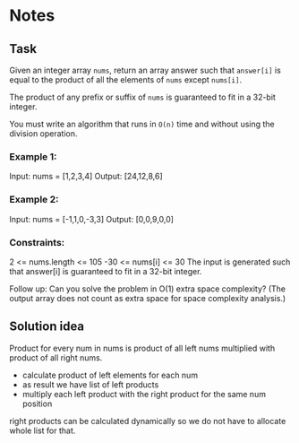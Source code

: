 # Notes

## Task

Given an integer array `nums`, return an array answer such that `answer[i]` is equal to the product of all the elements of `nums` except `nums[i]`.

The product of any prefix or suffix of `nums` is guaranteed to fit in a 32-bit integer.

You must write an algorithm that runs in `O(n)` time and without using the division operation.



### Example 1:

Input: nums = [1,2,3,4]
Output: [24,12,8,6]

### Example 2:

Input: nums = [-1,1,0,-3,3]
Output: [0,0,9,0,0]


### Constraints:

2 <= nums.length <= 105
-30 <= nums[i] <= 30
The input is generated such that answer[i] is guaranteed to fit in a 32-bit integer.


  Follow up: Can you solve the problem in O(1) extra space complexity? (The output array does not count as extra space for space complexity analysis.)


## Solution idea

Product for every num in nums is product of all left nums multiplied with product of all right nums.

- calculate product of left elements for each num
- as result we have list of left products
- multiply each left product with the right product for the same num position

right products can be calculated dynamically so we do not have to allocate whole list for that.
